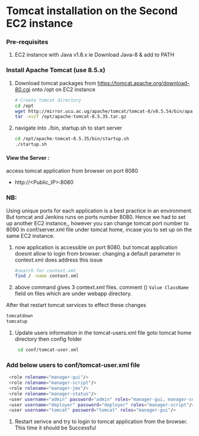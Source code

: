 # Tomcat installation on the Second EC2 instance

### Pre-requisites
1. EC2 instance with Java v1.8.x 
ie Download Java-8 & add to PATH

### Install Apache Tomcat (use 8.5.x) 
1. Download tomcat packages from  https://tomcat.apache.org/download-80.cgi onto /opt on EC2 instance
   ```sh 
   # Create tomcat directory
   cd /opt
   wget http://mirror.ucu.ac.ug/apache/tomcat/tomcat-8/v8.5.54/bin/apache-tomcat-8.5.54.tar.gz
   tar -xvzf /opt/apache-tomcat-8.5.35.tar.gz
   ```
1. navigate into ./bin, startup.sh to start server
   ```sh
   cd /opt/apache-tomcat-8.5.35/bin/startup.sh 
   ./startup.sh
   ```
  #### View the Server :
access tomcat application from browser on port 8080  
 - http://<Public_IP>:8080

### NB:
Using unique ports for each application is a best practice in an environment. 
But tomcat and Jenkins runs on ports number 8080. Hence we had to set up another EC2 instance,, however you can change tomcat port number to 8090 in conf/server.xml file under tomcat home, incase you to set up on the same EC2 instance.


1. now application is accessible on port 8080. but tomcat application doesnt allow to login from browser. changing a default parameter in context.xml does address this issue
   ```sh
   #search for context.xml
   find / -name context.xml
   ```
1. above command gives 3 context.xml files. comment (<!-- & -->) `Value ClassName` field on files which are under webapp directory. 

After that restart tomcat services to effect these changes
   ```sh 
   tomcatdown
   tomcatup
   ```
1. Update users information in the tomcat-users.xml file
goto tomcat home directory then config folder
   ```sh
    cd conf/tomcat-user.xml
   ```
  ### Add below users to conf/tomcat-user.xml file
   ```sh
	<role rolename="manager-gui"/>
	<role rolename="manager-script"/>
	<role rolename="manager-jmx"/>
	<role rolename="manager-status"/>
	<user username="admin" password="admin" roles="manager-gui, manager-script, manager-jmx, manager-status"/>
	<user username="deployer" password="deployer" roles="manager-script"/>
	<user username="tomcat" password="tomcat" roles="manager-gui"/>
   ```
1. Restart serivce and try to login to tomcat application from the browser. This time it should be Successful
